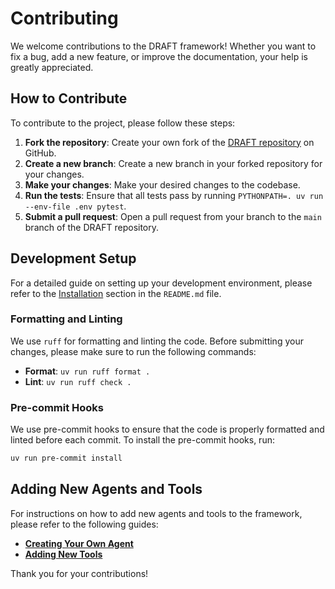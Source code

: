 # Contributing

We welcome contributions to the DRAFT framework! Whether you want to fix a bug, add a new feature, or improve the documentation, your help is greatly appreciated.

## How to Contribute

To contribute to the project, please follow these steps:

1. **Fork the repository**: Create your own fork of the [DRAFT repository](https://github.com/JeiKeiLim/deep-research-agent-framework-toolkit) on GitHub.
2. **Create a new branch**: Create a new branch in your forked repository for your changes.
3. **Make your changes**: Make your desired changes to the codebase.
4. **Run the tests**: Ensure that all tests pass by running `PYTHONPATH=. uv run --env-file .env pytest`.
5. **Submit a pull request**: Open a pull request from your branch to the `main` branch of the DRAFT repository.

## Development Setup

For a detailed guide on setting up your development environment, please refer to the [Installation](https://github.com/JeiKeiLim/deep-research-agent-framework-toolkit/blob/main/README.md#installation) section in the `README.md` file.

### Formatting and Linting

We use `ruff` for formatting and linting the code. Before submitting your changes, please make sure to run the following commands:

- **Format**: `uv run ruff format .`
- **Lint**: `uv run ruff check .`

### Pre-commit Hooks

We use pre-commit hooks to ensure that the code is properly formatted and linted before each commit. To install the pre-commit hooks, run:

```bash
uv run pre-commit install
```

## Adding New Agents and Tools

For instructions on how to add new agents and tools to the framework, please refer to the following guides:

- **[Creating Your Own Agent](creating-agents.md)**
- **[Adding New Tools](https://github.com/JeiKeiLim/deep-research-agent-framework-toolkit/blob/main/README.md#adding-new-tools)**

Thank you for your contributions!
